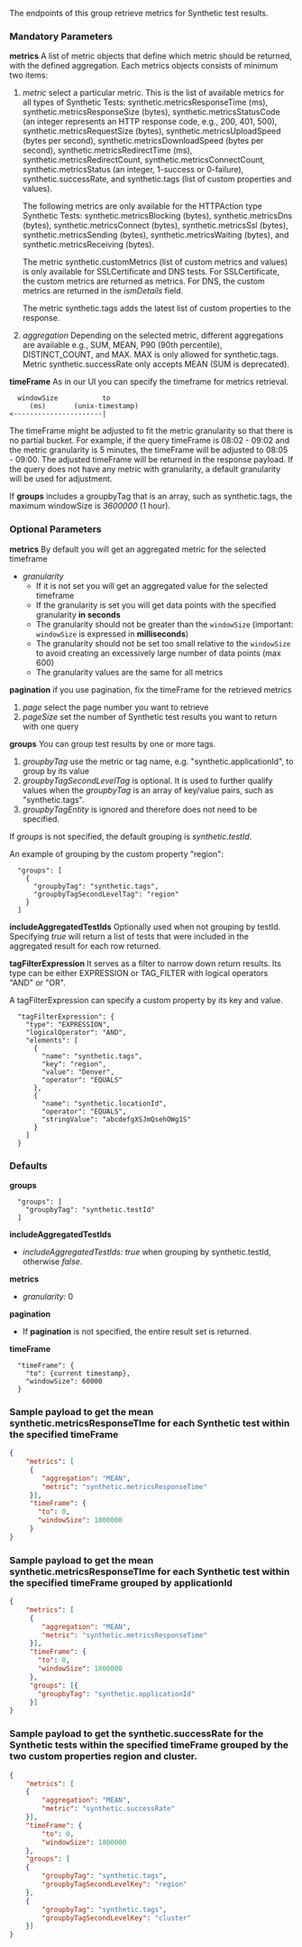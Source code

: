 The endpoints of this group retrieve metrics for Synthetic test results.
### Mandatory Parameters

**metrics** A list of metric objects that define which metric should be returned, with the defined aggregation. Each metrics objects consists of minimum two items:
1. *metric* select a particular metric. This is the list of available metrics for all types of Synthetic Tests:
   synthetic.metricsResponseTime (ms), synthetic.metricsResponseSize (bytes), synthetic.metricsStatusCode (an integer represents an HTTP response code, e.g., 200, 401, 500), synthetic.metricsRequestSize (bytes),
   synthetic.metricsUploadSpeed (bytes per second), synthetic.metricsDownloadSpeed (bytes per second),
   synthetic.metricsRedirectTime (ms), synthetic.metricsRedirectCount, synthetic.metricsConnectCount, synthetic.metricsStatus (an integer, 1-success or 0-failure), synthetic.successRate, and synthetic.tags (list of custom properties and values).

   The following metrics are only available for the HTTPAction type Synthetic Tests: synthetic.metricsBlocking (bytes), synthetic.metricsDns (bytes), synthetic.metricsConnect (bytes), synthetic.metricsSsl (bytes),
   synthetic.metricsSending (bytes), synthetic.metricsWaiting (bytes), and synthetic.metricsReceiving (bytes).

   The metric synthetic.customMetrics (list of custom metrics and values) is only available for SSLCertificate and DNS tests.  For SSLCertificate, the custom metrics are returned as metrics.  For DNS, the custom metrics are returned in the *ismDetails* field.

   The metric synthetic.tags adds the latest list of custom properties to the response.

2. *aggregation* Depending on the selected metric, different aggregations are available e.g., SUM, MEAN, P90 (90th percentile), DISTINCT_COUNT, and MAX.  MAX is only allowed for synthetic.tags. Metric synthetic.successRate only accepts MEAN (SUM is deprecated).

**timeFrame** As in our UI you can specify the timeframe for metrics retrieval.
```
  windowSize           to
     (ms)       (unix-timestamp)
<----------------------|
```
The timeFrame might be adjusted to fit the metric granularity so that there is no partial bucket. For example, if the query timeFrame is 08:02 - 09:02 and the metric granularity is 5 minutes, the timeFrame will be adjusted to 08:05 - 09:00. The adjusted timeFrame will be returned in the response payload. If the query does not have any metric with granularity, a default granularity will be used for adjustment. 

If **groups** includes a groupbyTag that is an array, such as synthetic.tags, the maximum windowSize is *3600000* (1 hour).

### Optional Parameters

**metrics** By default you will get an aggregated metric for the selected timeframe

* *granularity*
  * If it is not set you will get an aggregated value for the selected timeframe
  * If the granularity is set you will get data points with the specified granularity **in seconds**
  * The granularity should not be greater than the `windowSize` (important: `windowSize` is expressed in **milliseconds**)
  * The granularity should not be set too small relative to the `windowSize` to avoid creating an excessively large number of data points (max 600)
  * The granularity values are the same for all metrics

**pagination** if you use pagination, fix the timeFrame for the retrieved metrics
1. *page* select the page number you want to retrieve
2. *pageSize* set the number of Synthetic test results you want to return with one query

**groups** You can group test results by one or more tags.
1. *groupbyTag* use the metric or tag name, e.g. "synthetic.applicationId", to group by its value
2. *groupbyTagSecondLevelTag* is optional.  It is used to further qualify values when the *groupbyTag* is an array of key/value pairs, such as "synthetic.tags".
3. *groupbyTagEntity* is ignored and therefore does not need to be specified.

If *groups* is not specified, the default grouping is *synthetic.testId*.

An example of grouping by the custom property "region":
```
  "groups": [
    {
      "groupbyTag": "synthetic.tags",
      "groupbyTagSecondLevelTag": "region"
    }
  ]
```

**includeAggregatedTestIds** Optionally used when not grouping by testId.  Specifying *true* will return a list of tests that were included in the aggregated result for each row returned.

**tagFilterExpression** It serves as a filter to narrow down return results. Its type can be either EXPRESSION or TAG_FILTER with
logical operators "AND" or "OR".

A tagFilterExpression can specify a custom property by its key and value.
```
  "tagFilterExpression": {
    "type": "EXPRESSION",
    "logicalOperator": "AND",
    "elements": [
      {
        "name": "synthetic.tags",
        "key": "region",
        "value": "Denver",
        "operator": "EQUALS"
      },
      {
        "name": "synthetic.locationId",
        "operator": "EQUALS",
        "stringValue": "abcdefgXSJmQsehOWg1S"
      }
    ]
  }
```

### Defaults

**groups**
```
  "groups": [
    "groupbyTag": "synthetic.testId"
  ]
```

**includeAggregatedTestIds**
* *includeAggregatedTestIds:* *true* when grouping by synthetic.testId, otherwise *false*.

**metrics**
* *granularity:* 0

**pagination**
* If **pagination** is not specified, the entire result set is returned.

**timeFrame**
```
  "timeFrame": {
    "to": {current timestamp},
    "windowSize": 60000
  }
```

### Sample payload to get the mean synthetic.metricsResponseTIme for each Synthetic test within the specified timeFrame
```json
{
    "metrics": [
     {
        "aggregation": "MEAN",
        "metric": "synthetic.metricsResponseTime"
     }],
     "timeFrame": {
       "to": 0,
       "windowSize": 1800000  
     }
} 
```

### Sample payload to get the mean synthetic.metricsResponseTIme for each Synthetic test within the specified timeFrame grouped by applicationId
```json
{
    "metrics": [
     {
        "aggregation": "MEAN",
        "metric": "synthetic.metricsResponseTime"
     }],
     "timeFrame": {
       "to": 0,
       "windowSize": 1800000  
     },
     "groups": [{
       "groupbyTag": "synthetic.applicationId"
     }]
} 
```

### Sample payload to get the synthetic.successRate for the Synthetic tests within the specified timeFrame grouped by the two custom properties region and cluster.
```json
{
    "metrics": [
    {
        "aggregation": "MEAN",
        "metric": "synthetic.successRate"
    }],
    "timeFrame": {
        "to": 0,
        "windowSize": 1800000
    },
    "groups": [
    {
        "groupbyTag": "synthetic.tags",
        "groupbyTagSecondLevelKey": "region"
    },
    {
        "groupbyTag": "synthetic.tags",
        "groupbyTagSecondLevelKey": "cluster"
    }]
}
```

